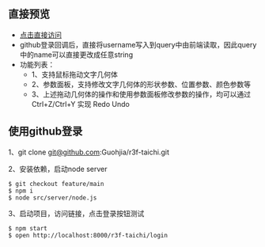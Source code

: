 ## 直接预览
* [点击直接访问](https://guohjia.github.io/r3f-taichi/?name=xxx)
* github登录回调后，直接将username写入到query中由前端读取，因此query中的name可以直接更改成任意string
* 功能列表：
  * 1、⽀持⿏标拖动⽂字⼏何体
  * 2、参数⾯板，支持修改文字几何体的形状参数、位置参数、颜色参数等
  * 3、上述拖动⼏何体的操作和使⽤参数⾯板修改参数的操作，均可以通过 Ctrl+Z/Ctrl+Y 实现 Redo
Undo

## 使用github登录
1、git clone git@github.com:Guohjia/r3f-taichi.git

2、安装依赖，启动node server
```shell
$ git checkout feature/main
$ npm i
$ node src/server/node.js
```

3、启动项目，访问链接，点击登录按钮测试
```shell
$ npm start
$ open http://localhost:8000/r3f-taichi/login
```